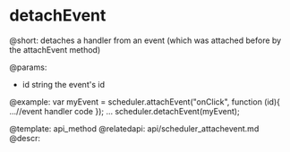 detachEvent
=============
@short: 
	detaches a handler from an event (which was attached before by the attachEvent method)

@params: 
- id	string	the event's id

@example: 
var myEvent = scheduler.attachEvent("onClick", function (id){
    ...//event handler code
});
...
scheduler.detachEvent(myEvent);	


@template:	api_method
@relatedapi:
	 api/scheduler_attachevent.md
@descr: 




